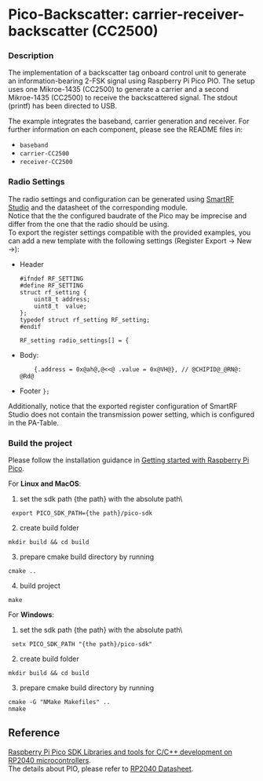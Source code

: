 # Pico-Backscatter: carrier-receiver-backscatter (CC2500)
### Description
The implementation of a backscatter tag onboard control unit to generate an information-bearing 2-FSK signal using Raspberry Pi Pico PIO. The setup uses one Mikroe-1435 (CC2500) to generate a carrier and a second Mikroe-1435 (CC2500) to receive the backscattered signal.
The stdout (printf) has been directed to USB.

The example integrates the baseband, carrier generation and receiver. For further information on each component, please see the README files in:
- `baseband`
- `carrier-CC2500`
- `receiver-CC2500`

### Radio Settings
The radio settings and configuration can be generated using [SmartRF Studio](https://www.ti.com/tool/SMARTRFTM-STUDIO) and the datasheet of the corresponding module.
<br>Notice that the the configured baudrate of the Pico may be imprecise and differ from the one that the radio should be using. <br>To export the register settings compatible with the provided examples, you can add a new template with the following settings (Register Export -> New ->):
- Header
    ```
    #ifndef RF_SETTING
    #define RF_SETTING
    struct rf_setting {
        uint8_t address;
        uint8_t  value;
    };
    typedef struct rf_setting RF_setting;
    #endif

    RF_setting radio_settings[] = {
    ```
- Body:
    ```
        {.address = 0x@ah@,@<<@ .value = 0x@VH@}, // @CHIPID@_@RN@: @Rd@
    ```
- Footer `};`

Additionally, notice that the exported register configuration of SmartRF Studio does not contain the transmission power setting, which is configured in the PA-Table.

### Build the project
Please follow the installation guidance in [Getting started with Raspberry Pi Pico](https://datasheets.raspberrypi.com/pico/getting-started-with-pico.pdf).

For **Linux and MacOS**:
1. set the sdk path {the path} with the absolute path\
```
 export PICO_SDK_PATH={the path}/pico-sdk
```
2. create build folder
```
mkdir build && cd build
```
3. prepare cmake build directory by running
```
cmake ..
```
4. build project
```
make
```

For **Windows**:
1. set the sdk path {the path} with the absolute path\
```
 setx PICO_SDK_PATH "{the path}/pico-sdk"
```
2. create build folder
```
mkdir build && cd build
```
3. prepare cmake build directory by running
```
cmake -G "NMake Makefiles" ..
nmake
```

## Reference
[Raspberry Pi Pico SDK Libraries and tools for C/C++ development on RP2040 microcontrollers](https://datasheets.raspberrypi.com/pico/raspberry-pi-pico-c-sdk.pdf).
<br>The details about PIO, please refer to [RP2040 Datasheet](https://datasheets.raspberrypi.com/rp2040/rp2040-datasheet.pdf).
